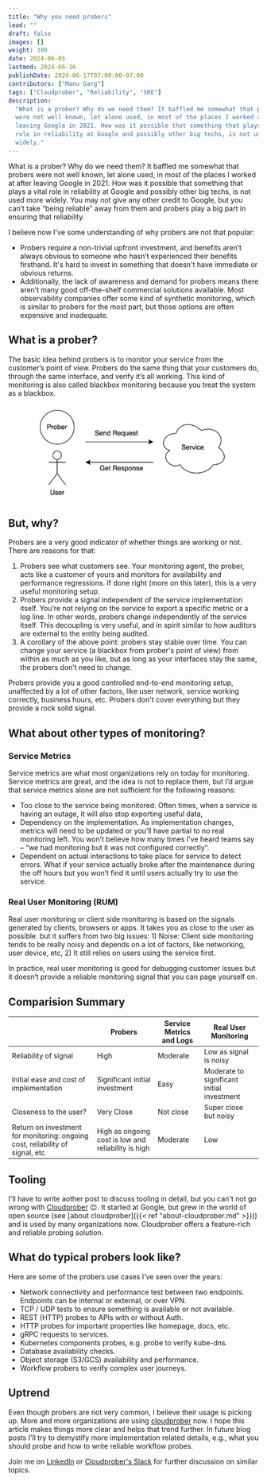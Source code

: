 ```yaml
---
title: "Why you need probers"
lead: ""
draft: false
images: []
weight: 300
date: 2024-06-05
lastmod: 2024-06-16
publishDate: 2024-06-17T07:00:00-07:00
contributors: ["Manu Garg"]
tags: ["Cloudprober", "Reliability", "SRE"]
description:
  "What is a prober? Why do we need them? It baffled me somewhat that probers
  were not well known, let alone used, in most of the places I worked at after
  leaving Google in 2021. How was it possible that something that plays a vital
  role in reliability at Google and possibly other big techs, is not used more
  widely."
---
```


What is a prober? Why do we need them? It baffled me somewhat that probers were
not well known, let alone used, in most of the places I worked at after leaving
Google in 2021. How was it possible that something that plays a vital role in
reliability at Google and possibly other big techs, is not used more widely. You
may not give any other credit to Google, but you can’t take “being reliable”
away from them and probers play a big part in ensuring that reliability.

I believe now I've some understanding of why probers are not that popular:

- Probers require a non-trivial upfront investment, and benefits aren’t always
  obvious to someone who hasn’t experienced their benefits firsthand. It's hard
  to invest in something that doesn't have immediate or obvious returns.
- Additionally, the lack of awareness and demand for probers means there aren’t
  many good off-the-shelf commercial solutions available. Most observability
  companies offer some kind of synthetic monitoring, which is similar to probers
  for the most part, but those options are often expensive and inadequate.

## What is a prober?

The basic idea behind probers is to monitor your service from the customer’s
point of view. Probers do the same thing that your customers do, through the
same interface, and verify it’s all working. This kind of monitoring is also
called blackbox monitoring because you treat the system as a blackbox.

<img src="/images/what-is-prober.png" alt="what-is-prober" width="400" style="display: block;margin-left: auto;margin-right: auto;"/>

## But, why?

Probers are a very good indicator of whether things are working or not. There
are reasons for that:

1. Probers see what customers see. Your monitoring agent, the prober, acts like
   a customer of yours and monitors for availability and performance
   regressions. If done right (more on this later), this is a very useful
   monitoring setup.
2. Probers provide a signal independent of the service implementation itself.
   You’re not relying on the service to export a specific metric or a log line.
   In other words, probers change independently of the service itself. This
   decoupling is very useful, and in spirit similar to how auditors are external
   to the entity being audited.
3. A corollary of the above point: probers stay stable over time. You can change
   your service (a blackbox from prober's point of view) from within as much as
   you like, but as long as your interfaces stay the same, the probers don’t
   need to change.

Probers provide you a good controlled end-to-end monitoring setup, unaffected by
a lot of other factors, like user network, service working correctly, business
hours, etc. Probers don't cover everything but they provide a rock solid signal.

## What about other types of monitoring?

### Service Metrics

Service metrics are what most organizations rely on today for monitoring.
Service metrics are great, and the idea is not to replace them, but I’d argue
that service metrics alone are not sufficient for the following reasons:

- Too close to the service being monitored. Often times, when a service is
  having an outage, it will also stop exporting useful data,
- Dependency on the implementation. As implementation changes, metrics will need
  to be updated or you’ll have partial to no real monitoring left. You won’t
  believe how many times I’ve heard teams say – “we had monitoring but it was
  not configured correctly”.
- Dependent on actual interactions to take place for service to detect errors.
  What if your service actually broke after the maintenance during the off hours
  but you won’t find it until users actually try to use the service.

### Real User Monitoring (RUM)

Real user monitoring or client side monitoring is based on the signals generated
by clients, browsers or apps. It takes you as close to the user as possible. but
it suffers from two big issues: 1) Noise: Client side monitoring tends to be
really noisy and depends on a lot of factors, like networking, user device,
etc, 2) It still relies on users using the service first.

In practice, real user monitoring is good for debugging customer issues but it
doesn’t provide a reliable monitoring signal that you can page yourself on.

## Comparision Summary

|                                                                               | Probers                                             | Service Metrics and Logs | Real User Monitoring                       |
| ----------------------------------------------------------------------------- | --------------------------------------------------- | ------------------------ | ------------------------------------------ |
| Reliability of signal                                                         | High                                                | Moderate                 | Low as signal is noisy                     |
| Initial ease and cost of implementation                                       | Significant initial investment                      | Easy                     | Moderate to significant initial investment |
| Closeness to the user?                                                        | Very Close                                          | Not close                | Super close but noisy                      |
| Return on investment for monitoring: ongoing cost, reliability of signal, etc | High as ongoing cost is low and reliability is high | Moderate                 | Low                                        |

## Tooling

I'll have to write aother post to discuss tooling in detail, but you can't not
go wrong with [Cloudprober](https://cloudprober.org) :wink:. It started at
Google, but grew in the world of open source (see [about
cloudprober]({{< ref "about-cloudprober.md" >}})) and is used by many
organizations now. Cloudprober offers a feature-rich and reliable probing
solution.

## What do typical probers look like?

Here are some of the probers use cases I’ve seen over the years:

- Network connectivity and performance test between two endpoints. Endpoints can
  be internal or external, or over VPN.
- TCP / UDP tests to ensure something is available or not available.
- REST (HTTP) probes to APIs with or without Auth.
- HTTP probes for important properties like homepage, docs, etc.
- gRPC requests to services.
- Kubernetes components probes, e.g. probe to verify kube-dns.
- Database availability checks.
- Object storage (S3/GCS) availability and performance.
- Workflow probers to verify complex user journeys.

## Uptrend

Even though probers are not very common, I believe their usage is picking up.
More and more organizations are using [cloudprober](https://cloudprober.org)
now. I hope this article makes things more clear and helps that trend further.
In future blog posts I'll try to demystify more implementation related details,
e.g., what you should probe and how to write reliable workflow probes.

Join me on [LinkedIn](https://linkedin.com/in/manugarg) or
[Cloudprober's Slack](https://join.slack.com/t/cloudprober/shared_invite/enQtNjA1OTkyOTk3ODc3LWQzZDM2ZWUyNTI0M2E4NmM4NTIyMjM5M2E0MDdjMmU1NGQ3NWNiMjU4NTViMWMyMjg0M2QwMDhkZGZjZmFlNGE)
for further discussion on similar topics.

